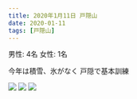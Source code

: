 ```yaml
---
title: 2020年1月11日 戸隠山
date: 2020-01-11
tags: [戸隠山]
---
```


男性: 4名
女性: 1名

今年は積雪、氷がなく
戸隠で基本訓練

![](/2020/01/11/20200111/1.jpg)
![](/2020/01/11/20200111/2.jpg)
![](/2020/01/11/20200111/3.jpg)

